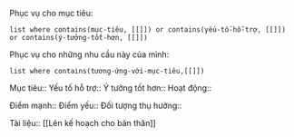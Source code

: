 Phục vụ cho mục tiêu:
```dataview
list where contains(mục-tiêu, [[]]) or contains(yếu-tố-hỗ-trợ, [[]]) or contains(ý-tưởng-tốt-hơn, [[]]) 
```
Phục vụ cho những nhu cầu này của mình:
```dataview
list where contains(tương-ứng-với-mục-tiêu,[[]])
```

Mục tiêu:: 
Yếu tố hỗ trợ::
Ý tưởng tốt hơn::
Hoạt động::

Điểm mạnh::
Điểm yếu::
Đối tượng thụ hưởng::

Tài liệu:: [[Lên kế hoạch cho bản thân]]